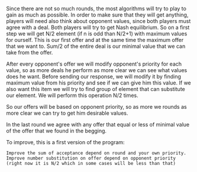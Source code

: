 Since there are not so much rounds, the most algorithms will try to play to gain as much as possible. In order to make sure that they will get anything, players will need also think about opponent values, since both players must agree with a deal. Both players will try to get Nash equilibrium. So on a first step we will get N/2 element (if n is odd than N/2+1) with maximum values for ourself. This is our first offer and at the same time the maximum offer that we want to. Sum/2 of the entire deal is our minimal value that we can take from the offer.

After every opponent's offer we will modify opponent's priority for each value, so as more deals he perform as more clear we can see what values does he want. Before sending our response, we will modify it by finding maximum value from his priority and see if we can give him this value. If we also want this item we will try to find group of element that can substitute our element. We will perform this operation N/2 times. 

So our offers will be based on opponent priority, so as more we rounds as more clear we can try to get him desirable values.

In the last round we agree with any offer that equal or less of minimal value of the offer that we found in the begging.

To improve, this is a first version of the program:

	Improve the sum of acceptance depend on round and your own priority.
	Improve number substitution on offer depend on opponent priority (right now it is N/2 which in some cases will be less than that)  
